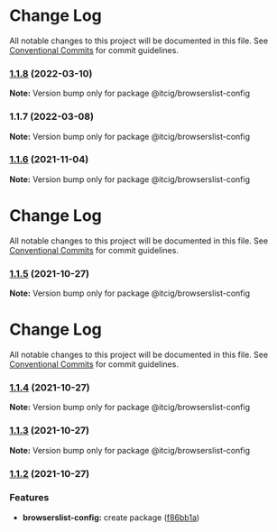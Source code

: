 # Change Log

All notable changes to this project will be documented in this file.
See [Conventional Commits](https://conventionalcommits.org) for commit guidelines.

### [1.1.8](https://github.com/itcig/itcig/compare/@itcig/browserslist-config@1.1.7...@itcig/browserslist-config@1.1.8) (2022-03-10)

**Note:** Version bump only for package @itcig/browserslist-config





### 1.1.7 (2022-03-08)

**Note:** Version bump only for package @itcig/browserslist-config





### [1.1.6](https://github.com/itcig/itcig/compare/@itcig/browserslist-config@1.1.5...@itcig/browserslist-config@1.1.6) (2021-11-04)

**Note:** Version bump only for package @itcig/browserslist-config





# Change Log

All notable changes to this project will be documented in this file. See
[Conventional Commits](https://conventionalcommits.org) for commit guidelines.

### [1.1.5](https://github.com/itcig/itcig/compare/@itcig/browserslist-config@1.1.4...@itcig/browserslist-config@1.1.5) (2021-10-27)

**Note:** Version bump only for package @itcig/browserslist-config

# Change Log

All notable changes to this project will be documented in this file. See
[Conventional Commits](https://conventionalcommits.org) for commit guidelines.

### [1.1.4](https://github.com/itcig/itcig/compare/@itcig/browserslist-config@1.1.3...@itcig/browserslist-config@1.1.4) (2021-10-27)

**Note:** Version bump only for package @itcig/browserslist-config

### [1.1.3](https://github.com/itcig/itcig/compare/@itcig/browserslist-config@1.1.2...@itcig/browserslist-config@1.1.3) (2021-10-27)

**Note:** Version bump only for package @itcig/browserslist-config

### [1.1.2](https://github.com/itcig/itcig/compare/@itcig/browserslist-config@1.1.2...@itcig/browserslist-config@1.1.2) (2021-10-27)

### Features

- **browserslist-config:** create package
  ([f86bb1a](https://github.com/itcig/itcig/commit/f86bb1aaecf83e91a044dec722b4252f59214a20))
